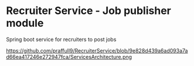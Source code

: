 # Recruiter Service - Job publisher module
Spring boot service for recruiters to post jobs

https://github.com/praffull9/RecruiterService/blob/9e828d439a6ad093a7ad66ea417246e272947fca/ServicesArchitecture.png




